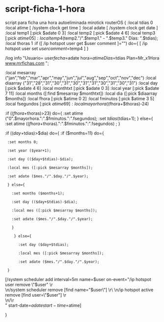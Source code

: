 # script-ficha-1-hora
script para ficha una hora autoeliminada mirotick routerOS
{
:local tdias 0
:local atime [ /system clock get time ]
:local adate [ /system clock get date ]
:local temp1 [:pick $adate 0 3] 
:local temp2 [:pick $adate 4 6]
:local temp3 [:pick $atime 0 5]
:local temp4 ($temp2."/".$temp1." - ".$temp3."  Dias: ".$tdias);
:local thoras 1
:if ([ /ip hotspot user get $user comment ]="") do={ [ /ip hotspot user set $user comment=$temp4 ] }

 /log info "Usuario= $user fecha=$adate hora=$atime Dias=$tdias Plan=Mr_x1Hora www.mrfichas.com ";

:local mesarray ("jan","feb","mar","apr","may","jun","jul","aug","sep","oct","nov","dec")
:local diaarray ("31","28","31","30","31","30","31","31","30","31","30","31")
:local day [:pick $adate 4 6]
:local monthtxt [:pick $adate 0 3]
:local year [:pick $adate 7 11]
:local months ([:find $mesarray $monthtxt])
:local dia ([:pick $diaarray $months])
:local fhora [:pick $atime 0 2]
:local fminutos [:pick $atime 3 5]
:local fsegundos [:pick $atime 6 9]
:local mayorhora (($fhora+$thoras)-24) 

 :if (($fhora+$thoras)>23) do={
     :set atime ("0".$mayorhora.":".$fminutos.":".fsegundos);
	 :set $tdias ($tdias+1);
	} else={
     :set atime (($fhora+$thoras).":".$fminutos.":".fsegundos) ;
 }
 

 :if (($day+$tdias)>$dia) do={
    :if ($months=11) do={
        
     :set months 0;
        
     :set year ($year+1);
        
     :set day (($day+$tdias)-$dia);
        
     :local mes ([:pick $mesarray $months]);
        
     :set adate ($mes."/".$day."/".$year);
        
     } else={
           
       :set months ($months+1);
           
       :set day (($day+$tdias)-$dia);
           
       :local mes ([:pick $mesarray $months]);
           
       :set adate ($mes."/".$day."/".$year);
        
       }
    
        } else={
        
          :set day ($day+$tdias);
        
          :local mes ([:pick $mesarray $months]);
        
          :set adate ($mes."/".$day."/".$year);
    
     }

[/system scheduler add interval=5m name=$user on-event="/ip hotspot user remove \"$user\" \r\
  \n/system scheduler remove [find name=\"$user\"] \r\
  \n/ip hotspot active remove [find user=\"$user\"] \r\
  \n/\r\
" start-date=$adate start-time=$atime]
 
}
